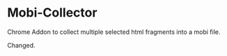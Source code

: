 Mobi-Collector
==============

Chrome Addon to collect multiple selected html fragments into a mobi file.

Changed.
